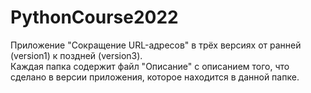 # PythonCourse2022
Приложение "Сокращение URL-адресов" в трёх версиях от ранней (version1) к поздней (version3). <br>
Каждая папка содержит файл "Описание" с описанием того, что сделано в версии приложения, которое находится в данной папке.
